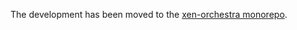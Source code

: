 The development has been moved to the [xen-orchestra monorepo](https://github.com/vatesfr/xen-orchestra/tree/master/packages/xo-server).
